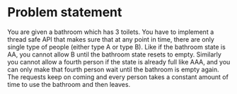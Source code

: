 # Problem statement

You are given a bathroom which has 3 toilets. You have to implement a thread safe API that makes sure that at any
point in time, there are only single type of people (either type A or type B). Like if the bathroom state is AA,
you cannot allow B until the bathroom state resets to empty. Similarly you cannot allow a fourth person if the
state is already full like AAA, and you can only make that fourth person wait until the bathroom is empty again.
The requests keep on coming and every person takes a constant amount of time to use the bathroom and then leaves.
